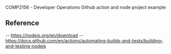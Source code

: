 COMP2156 - Developer Operations
Github action and node project example

## Reference
-- https://nodejs.org/en/download
-- https://docs.github.com/en/actions/automating-builds-and-tests/building-and-testing-nodejs 